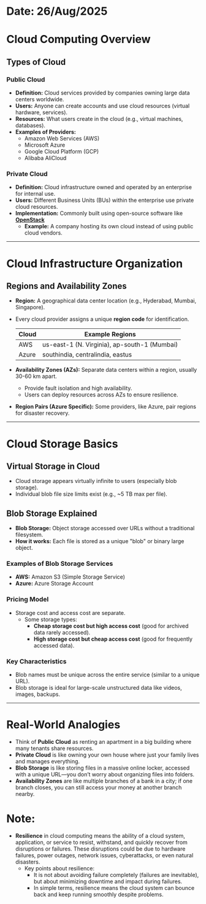 # Date: 26/Aug/2025
# Cloud Computing Overview

## Types of Cloud

### Public Cloud
- **Definition:** Cloud services provided by companies owning large data centers worldwide.
- **Users:** Anyone can create accounts and use cloud resources (virtual hardware, services).
- **Resources:** What users create in the cloud (e.g., virtual machines, databases).
- **Examples of Providers:**
  - Amazon Web Services (AWS)
  - Microsoft Azure
  - Google Cloud Platform (GCP)
  - Alibaba AliCloud

### Private Cloud
- **Definition:** Cloud infrastructure owned and operated by an enterprise for internal use.
- **Users:** Different Business Units (BUs) within the enterprise use private cloud resources.
- **Implementation:** Commonly built using open-source software like [**OpenStack**](https://www.openstack.org/)
    - **Example:** A company hosting its own cloud instead of using public cloud vendors.

***

# Cloud Infrastructure Organization

## Regions and Availability Zones

- **Region:** A geographical data center location (e.g., Hyderabad, Mumbai, Singapore).
- Every cloud provider assigns a unique **region code** for identification.
  
  | Cloud | Example Regions               |
  |-------|------------------------------|
  | AWS   | us-east-1 (N. Virginia), ap-south-1 (Mumbai) |
  | Azure | southindia, centralindia, eastus           |

- **Availability Zones (AZs):** Separate data centers within a region, usually 30-60 km apart.
  - Provide fault isolation and high availability.
  - Users can deploy resources across AZs to ensure resilience.

- **Region Pairs (Azure Specific):** Some providers, like Azure, pair regions for disaster recovery.

***

# Cloud Storage Basics

## Virtual Storage in Cloud

- Cloud storage appears virtually infinite to users (especially blob storage).
- Individual blob file size limits exist (e.g., ~5 TB max per file).

## Blob Storage Explained

- **Blob Storage:** Object storage accessed over URLs without a traditional filesystem.
- **How it works:** Each file is stored as a unique "blob" or binary large object.
  
### Examples of Blob Storage Services
- **AWS:** Amazon S3 (Simple Storage Service)
- **Azure:** Azure Storage Account

### Pricing Model
- Storage cost and access cost are separate.
  - Some storage types:  
    - **Cheap storage cost but high access cost** (good for archived data rarely accessed).  
    - **High storage cost but cheap access cost** (good for frequently accessed data).

### Key Characteristics
- Blob names must be unique across the entire service (similar to a unique URL).
- Blob storage is ideal for large-scale unstructured data like videos, images, backups.

***

# Real-World Analogies

- Think of **Public Cloud** as renting an apartment in a big building where many tenants share resources.
- **Private Cloud** is like owning your own house where just your family lives and manages everything.
- **Blob Storage** is like storing files in a massive online locker, accessed with a unique URL—you don’t worry about organizing files into folders.
- **Availability Zones** are like multiple branches of a bank in a city; if one branch closes, you can still access your money at another branch nearby.


# Note: 
- **Resilience** in cloud computing means the ability of a cloud system, application, or service to resist, withstand, and quickly recover from disruptions or failures. These disruptions could be due to hardware failures, power outages, network issues, cyberattacks, or even natural disasters.
    - Key points about resilience:
      - It is not about avoiding failure completely (failures are inevitable), but about minimizing    downtime and impact during failures.
      - In simple terms, resilience means the cloud system can bounce back and keep running smoothly despite problems.

